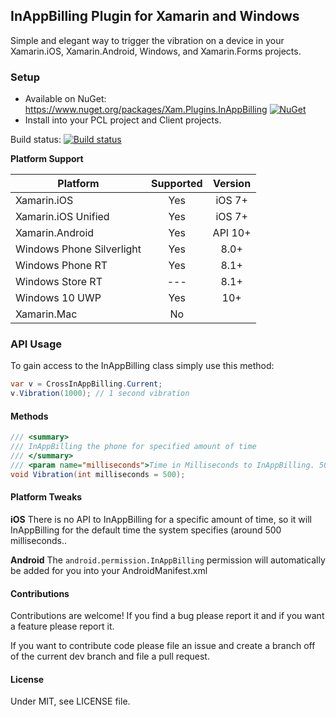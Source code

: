 ## InAppBilling Plugin for Xamarin and Windows
Simple and elegant way to trigger the vibration on a device in your Xamarin.iOS, Xamarin.Android, Windows, and Xamarin.Forms projects.

### Setup
* Available on NuGet: https://www.nuget.org/packages/Xam.Plugins.InAppBilling [![NuGet](https://img.shields.io/nuget/v/Xam.Plugins.InAppBilling.svg?label=NuGet)](https://www.nuget.org/packages/Xam.Plugins.InAppBilling/)
* Install into your PCL project and Client projects.

Build status: [![Build status](https://ci.appveyor.com/api/projects/status/pm68wxtxmudjiml1?svg=true)](https://ci.appveyor.com/project/JamesMontemagno/InAppBillingplugin)

**Platform Support**

|Platform|Supported|Version|
| ------------------- | :-----------: | :------------------: |
|Xamarin.iOS|Yes|iOS 7+|
|Xamarin.iOS Unified|Yes|iOS 7+|
|Xamarin.Android|Yes|API 10+|
|Windows Phone Silverlight|Yes|8.0+|
|Windows Phone RT|Yes|8.1+|
|Windows Store RT|---|8.1+|
|Windows 10 UWP|Yes|10+|
|Xamarin.Mac|No||


### API Usage

To gain access to the InAppBilling class simply use this method:

```csharp
var v = CrossInAppBilling.Current;
v.Vibration(1000); // 1 second vibration
```

#### Methods

```csharp
/// <summary>
/// InAppBilling the phone for specified amount of time
/// </summary>
/// <param name="milliseconds">Time in Milliseconds to InAppBilling. 500ms is default</param>
void Vibration(int milliseconds = 500);
```


#### Platform Tweaks

**iOS**
There is no API to InAppBilling for a specific amount of time, so it will InAppBilling for the default time the system specifies (around 500 milliseconds..

**Android**
The `android.permission.InAppBilling` permission will automatically be added for you into your AndroidManifest.xml


#### Contributions
Contributions are welcome! If you find a bug please report it and if you want a feature please report it.

If you want to contribute code please file an issue and create a branch off of the current dev branch and file a pull request.

#### License
Under MIT, see LICENSE file.
